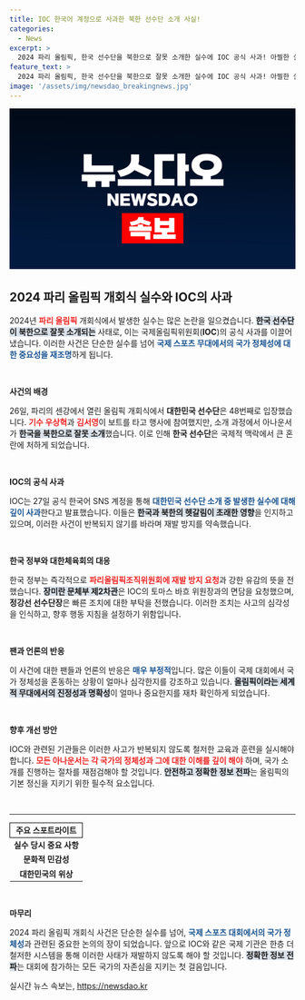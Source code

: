 ```yaml
---
title: IOC 한국어 계정으로 사과한 북한 선수단 소개 사실!
categories:
  - News
excerpt: >
  2024 파리 올림픽, 한국 선수단을 북한으로 잘못 소개한 실수에 IOC 공식 사과! 아찔한 실수의 전말과 한국 정부의 강력한 반발을 확인해보세요.
feature_text: >
  2024 파리 올림픽, 한국 선수단을 북한으로 잘못 소개한 실수에 IOC 공식 사과! 아찔한 실수의 전말과 한국 정부의 강력한 반발을 확인해보세요.
image: '/assets/img/newsdao_breakingnews.jpg'
---
```


<p><img src="/assets/img/newsdao_breakingnews.jpg" alt="implanttips 속보" /></p>

<h2 data-ke-size="size26">2024 파리 올림픽 개회식 실수와 IOC의 사과</h2>

<p data-ke-size="size16">2024년 <b><span style="color: #ee2323;">파리 올림픽</span></b> 개회식에서 발생한 실수는 많은 논란을 일으켰습니다. <b><span style="background-color: #21538527;">한국 선수단이 북한으로 잘못 소개되는</span></b> 사태로, 이는 국제올림픽위원회(<b>IOC</b>)의 공식 사과를 이끌어냈습니다. 이러한 사건은 단순한 실수를 넘어 <b><span style="color: #1a5490;">국제 스포츠 무대에서의 국가 정체성에 대한 중요성을 재조명</span></b>하게 됩니다.</p>

<p data-ke-size="size16">&nbsp;</p>

<p><b>사건의 배경</b></p>

<p data-ke-size="size16">26일, 파리의 센강에서 열린 올림픽 개회식에서 <b>대한민국 선수단</b>은 48번째로 입장했습니다. <b><span style="color: #ee2323;">기수 우상혁</span></b>과 <b><span style="color: #ee2323;">김서영</span></b>이 보트를 타고 행사에 참여했지만, 소개 과정에서 아나운서가 <b><span style="background-color: #21538527;">한국을 북한으로 잘못 소개</span></b>했습니다. 이로 인해 <b>한국 선수단</b>은 국제적 맥락에서 큰 혼란에 처하게 되었습니다.</p>

<p data-ke-size="size16">&nbsp;</p>

<p><b>IOC의 공식 사과</b></p>

<p data-ke-size="size16">IOC는 27일 공식 한국어 SNS 계정을 통해 <b><span style="color: #1a5490;">대한민국 선수단 소개 중 발생한 실수에 대해 깊이 사과</span></b>한다고 발표했습니다. 이들은 <b><span style="background-color: #21538527;">한국과 북한의 헷갈림이 초래한 영향</span></b>을 인지하고 있으며, 이러한 사건이 반복되지 않기를 바라며 재발 방지를 약속했습니다.</p>

<p data-ke-size="size16">&nbsp;</p>

<p><b>한국 정부와 대한체육회의 대응</b></p>

<p data-ke-size="size16">한국 정부는 즉각적으로 <b><span style="color: #ee2323;">파리올림픽조직위원회에 재발 방지 요청</span></b>과 강한 유감의 뜻을 전했습니다. <b><span style="background-color: #21538527;">장미란 문체부 제2차관</span></b>은 IOC의 토마스 바흐 위원장과의 면담을 요청했으며, <b>정강선 선수단장</b>은 빠른 조치에 대한 부탁을 전했습니다. 이러한 조치는 사고의 심각성을 인식하고, 향후 행동 지침을 설정하기 위함입니다.</p>

<p data-ke-size="size16">&nbsp;</p>

<p><b>팬과 언론의 반응</b></p>

<p data-ke-size="size16">이 사건에 대한 팬들과 언론의 반응은 <b><span style="color: #1a5490;">매우 부정적</span></b>입니다. 많은 이들이 국제 대회에서 국가 정체성을 혼동하는 상황이 얼마나 심각한지를 강조하고 있습니다. <b><span style="background-color: #21538527;">올림픽이라는 세계적 무대에서의 진정성과 명확성</span></b>이 얼마나 중요한지를 재차 확인하게 되었습니다.</p>

<p data-ke-size="size16">&nbsp;</p>

<p><b>향후 개선 방안</b></p>

<p data-ke-size="size16">IOC와 관련된 기관들은 이러한 사고가 반복되지 않도록 철저한 교육과 훈련을 실시해야 합니다. <b><span style="color: #ee2323;">모든 아나운서는 각 국가의 정체성과 그에 대한 이해를 깊이 해야</span></b> 하며, 국가 소개를 진행하는 절차를 재점검해야 할 것입니다. <b><span style="background-color: #21538527;">안전하고 정확한 정보 전파</span></b>는 올림픽의 기본 정신을 지키기 위한 필수적 요소입니다.</p>

<p data-ke-size="size16">&nbsp;</p>

<hr>

<table style="width:100%;border-collapse: collapse;">
  <tr style="border: 1px solid black;">
    <td style="text-align: center; height: 17px;"><b>주요 스포트라이트</b></td>
  </tr>
  <tr>
    <td style="text-align: center; height: 17px;"><b>실수 당시 중요 사항</b></td>
  </tr>
  <tr>
    <td style="text-align: center; height: 17px;"><b>문화적 민감성</b></td>
  </tr>
  <tr>
    <td style="text-align: center; height: 17px;"><b>대한민국의 위상</b></td>
  </tr>
</table>

<p data-ke-size="size16">&nbsp;</p>

<p><b>마무리</b></p>

<p data-ke-size="size16">2024 파리 올림픽 개회식 사건은 단순한 실수를 넘어, <b><span style="color: #1a5490;">국제 스포츠 대회에서의 국가 정체성</span></b>과 관련된 중요한 논의의 장이 되었습니다. 앞으로 IOC와 같은 국제 기관은 한층 더 철저한 시스템을 통해 이러한 사태가 재발하지 않도록 해야 할 것입니다. <b><span style="background-color: #21538527;">정확한 정보 전파</span></b>는 대회에 참가하는 모든 국가의 자존심을 지키는 첫 걸음입니다.</p>
실시간 뉴스 속보는, <a href="https://newsdao.kr" rel="dofollow">https://newsdao.kr</a>


